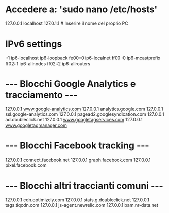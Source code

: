 # Accedere a: 'sudo nano /etc/hosts'

127.0.0.1       localhost
127.0.1.1       # Inserire il nome del proprio PC

# IPv6 settings
::1             ip6-localhost ip6-loopback
fe00::0         ip6-localnet
ff00::0         ip6-mcastprefix
ff02::1         ip6-allnodes
ff02::2         ip6-allrouters

# --- Blocchi Google Analytics e tracciamento ---
127.0.0.1       www.google-analytics.com
127.0.0.1       analytics.google.com
127.0.0.1       ssl.google-analytics.com
127.0.0.1       pagead2.googlesyndication.com
127.0.0.1       ad.doubleclick.net
127.0.0.1       www.googletagservices.com
127.0.0.1       www.googletagmanager.com

# --- Blocchi Facebook tracking ---
127.0.0.1       connect.facebook.net
127.0.0.1       graph.facebook.com
127.0.0.1       pixel.facebook.com

# --- Blocchi altri traccianti comuni ---
127.0.0.1       cdn.optimizely.com
127.0.0.1       stats.g.doubleclick.net
127.0.0.1       tags.tiqcdn.com
127.0.0.1       js-agent.newrelic.com
127.0.0.1       bam.nr-data.net
